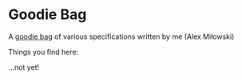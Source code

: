 # Goodie Bag
A [goodie bag](https://en.wikipedia.org/wiki/Goodie_bag) of various specifications written by me (Alex Miłowski)

Things you find here:

...not yet!
 
